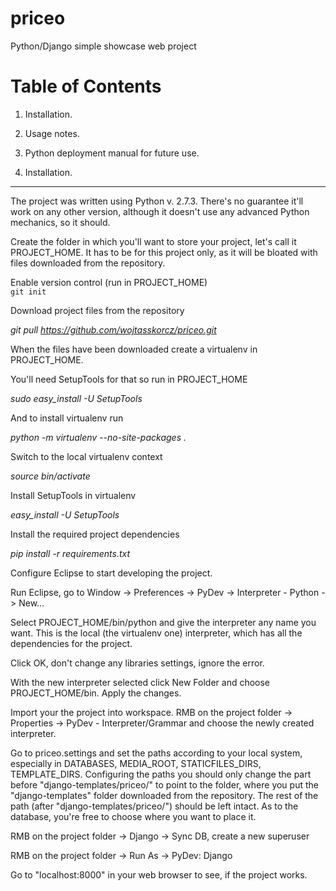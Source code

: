 priceo
======

Python/Django simple showcase web project


Table of Contents
=================

1. Installation.
2. Usage notes.
3. Python deployment manual for future use.


1. Installation.
----------------

The project was written using Python v. 2.7.3. There's no guarantee it'll work on any other version, although it doesn't use any advanced Python mechanics, so it should.

Create the folder in which you'll want to store your project, let's call it PROJECT_HOME. It has to be for this project only, as it will be bloated with files downloaded from the repository.

Enable version control (run in PROJECT_HOME)  
`git init`

Download project files from the repository

*git pull https://github.com/wojtasskorcz/priceo.git*


When the files have been downloaded create a virtualenv in PROJECT_HOME.

You'll need SetupTools for that so run in PROJECT_HOME

*sudo easy_install -U SetupTools*

And to install virtualenv run

*python -m virtualenv --no-site-packages .*

Switch to the local virtualenv context

*source bin/activate*

Install SetupTools in virtualenv

*easy_install -U SetupTools*

Install the required project dependencies

*pip install -r requirements.txt*


Configure Eclipse to start developing the project.

Run Eclipse, go to Window -> Preferences -> PyDev -> Interpreter - Python -> New...

Select PROJECT_HOME/bin/python and give the interpreter any name you want. This is the local (the virtualenv one) interpreter, which has all the dependencies for the project.

Click OK, don't change any libraries settings, ignore the error.

With the new interpreter selected click New Folder and choose PROJECT_HOME/bin. Apply the changes.

Import your the project into workspace. RMB on the project folder -> Properties -> PyDev - Interpreter/Grammar and choose the newly created interpreter.

Go to priceo.settings and set the paths according to your local system, especially in DATABASES, MEDIA_ROOT, STATICFILES_DIRS, TEMPLATE_DIRS. Configuring the paths you should only change the part before "django-templates/priceo/" to point to the folder, where you put the "django-templates" folder downloaded from the repository. The rest of the path (after "django-templates/priceo/") should be left intact. As to the database, you're free to choose where you want to place it.

RMB on the project folder -> Django -> Sync DB, create a new superuser

RMB on the project folder -> Run As -> PyDev: Django

Go to "localhost:8000" in your web browser to see, if the project works.

